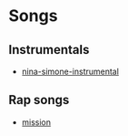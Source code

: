 # Songs

## Instrumentals

-   [nina-simone-instrumental](./nina-simone-instrumental)

## Rap songs

-   [mission](./mission)
